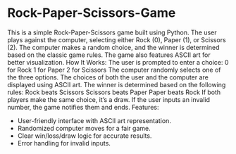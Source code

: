 # Rock-Paper-Scissors-Game
This is a simple Rock-Paper-Scissors game built using Python. The user plays against the computer, selecting either Rock (0), Paper (1), or Scissors (2). The computer makes a random choice, and the winner is determined based on the classic game rules. The game also features ASCII art for better visualization.
How It Works:
The user is prompted to enter a choice:
0 for Rock
1 for Paper
2 for Scissors
The computer randomly selects one of the three options.
The choices of both the user and the computer are displayed using ASCII art.
The winner is determined based on the following rules:
Rock beats Scissors
Scissors beats Paper
Paper beats Rock
If both players make the same choice, it’s a draw.
If the user inputs an invalid number, the game notifies them and ends.
Features:
- User-friendly interface with ASCII art representation.
- Randomized computer moves for a fair game.
- Clear win/loss/draw logic for accurate results.
- Error handling for invalid inputs.

